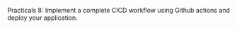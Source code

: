 Practicals 8: Implement a complete CICD workflow using Github actions and deploy your application. 
